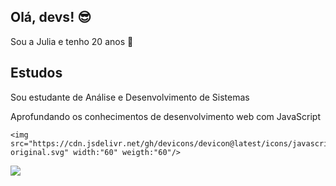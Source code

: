 ## Olá,  devs! 😎

Sou a Julia e tenho 20 anos 🤍

## Estudos

Sou estudante de Análise e Desenvolvimento de Sistemas 

Aprofundando os conhecimentos de desenvolvimento web com JavaScript  

    <img src="https://cdn.jsdelivr.net/gh/devicons/devicon@latest/icons/javascript/javascript-original.svg" width:"60" weigth:"60"/>
    
   <img src="https://cdn.jsdelivr.net/gh/devicons/devicon@latest/icons/javascript/javascript-original.svg" width:60 weigth:60/>
          
          

